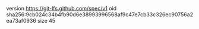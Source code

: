 version https://git-lfs.github.com/spec/v1
oid sha256:9cb024c34b4fb90d6e38993996568af9c47e7cb33c326ec90756a2ea73af0936
size 45
